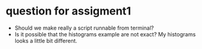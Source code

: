 # question for assigment1

+ Should we make really a script runnable from terminal?
+ Is it possible that the histograms example are not exact? My histograms looks a little bit different.